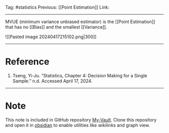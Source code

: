 Tag: #statistics 
Previous: [[Point Estimation]]
Link: 

---

MVUE (minimum variance unbiased estimator) is the [[Point Estimation]] that has no [[Bias]] and the smallest [[Variance]].

![[Pasted image 20240417215102.png|300]]

---

# Reference

1. Tseng, Yi-Ju. “Statistics, Chapter 4: Decision Making for a Single Sample.” n.d. Accessed April 17, 2024.

---

# Note

This note is included in GitHub repository [My-Vault](https://github.com/LittleD3092/My-Vault.git). Clone this repository and open it in [obsidian](https://obsidian.md/) to enable utilities like wikilinks and graph view.